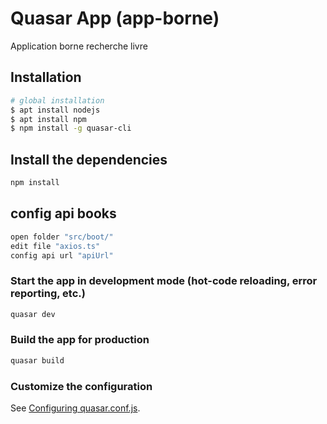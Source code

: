 # Quasar App (app-borne)

Application borne recherche livre 

## Installation

```bash
# global installation
$ apt install nodejs 
$ apt install npm
$ npm install -g quasar-cli
```

## Install the dependencies
```bash
npm install
```

## config api books

```bash
open folder "src/boot/"
edit file "axios.ts"
config api url "apiUrl" 
```

### Start the app in development mode (hot-code reloading, error reporting, etc.)
```bash
quasar dev
```

### Build the app for production
```bash
quasar build
```

### Customize the configuration
See [Configuring quasar.conf.js](https://quasar.dev/quasar-cli/quasar-conf-js).
